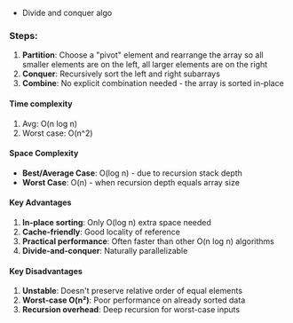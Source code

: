 - Divide and conquer algo
### Steps:
1. **Partition**: Choose a "pivot" element and rearrange the array so all smaller elements are on the left, all larger elements are on the right
2. **Conquer**: Recursively sort the left and right subarrays
3. **Combine**: No explicit combination needed - the array is sorted in-place

#### Time complexity
1. Avg: O(n log n)
2. Worst case: O(n^2)

#### Space Complexity
- **Best/Average Case**: O(log n) - due to recursion stack depth
- **Worst Case**: O(n) - when recursion depth equals array size

#### Key Advantages
1. **In-place sorting**: Only O(log n) extra space needed
2. **Cache-friendly**: Good locality of reference
3. **Practical performance**: Often faster than other O(n log n) algorithms
4. **Divide-and-conquer**: Naturally parallelizable

#### Key Disadvantages
1. **Unstable**: Doesn't preserve relative order of equal elements
2. **Worst-case O(n²)**: Poor performance on already sorted data
3. **Recursion overhead**: Deep recursion for worst-case inputs


